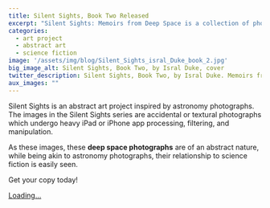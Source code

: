 ```yaml
---
title: Silent Sights, Book Two Released
excerpt: "Silent Sights: Memoirs from Deep Space is a collection of photos from outerspace, by a stranded alien being."
categories:
  - art project
  - abstract art
  - science fiction
image: '/assets/img/blog/Silent_Sights_isral_Duke_book_2.jpg'
big_image_alt: Silent Sights, Book Two, by Isral Duke, cover
twitter_description: Silent Sights, Book Two, by Isral Duke. Memoirs from Deep Space
aux_images: ""
---
```


Silent Sights is an abstract art project inspired by astronomy photographs. The images in the Silent Sights series are accidental or textural photographs which undergo heavy iPad or iPhone app processing, filtering, and manipulation.

As these images, these **deep space photographs** are of an abstract nature, while being akin to astronomy photographs, their relationship to science fiction is easily seen.

Get your copy today!

<script src="https://gumroad.com/js/gumroad-embed.js"></script>
<div class="gumroad-product-embed" data-gumroad-product-id="Bhzx" data-outbound-embed="true"><a href="https://gumroad.com/l/Bhzx">Loading...</a></div>